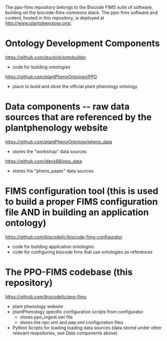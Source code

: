 The ppo-fims repository belongs to the Biocode FIMS suite of software, building on the biocode-fims-commons stack. The ppo-fims software and content, hosted in this repository, is deployed at http://www.plantphenology.org/.

# Ontology Development Components  
https://github.com/stuckyb/ontobuilder 
  * code for building ontologies

https://github.com/plantPhenoOntology/PPO
  * place to build and store the official plant phenology ontology

# Data components -- raw data sources that are referenced by the plantphenology website
https://github.com/plantPhenoOntology/pheno_data 
  * stores the "workshop" data sources

https://github.com/jdeck88/ppo_data
  * stores the "pheno_paper" data sources

# FIMS configuration tool (this is used to build a proper FIMS configuration file AND in building an application ontology)
https://github.com/biocodellc/biocode-fims-configurator 
  * code for building application ontologies
  * code for configuring biocode fims that use ontologies as references

# The PPO-FIMS codebase (this repository)
https://github.com/biocodellc/ppo-fims
  * plant phenology website
  * plantPhenology specific configuration scripts from configurator
    * stores ppo_ingest.owl file
    * stores the npn.xml and pep.xml configuration files
  * Python Scripts for loading loading data sources (data stored under other relevant respoitories, see Data components above)
